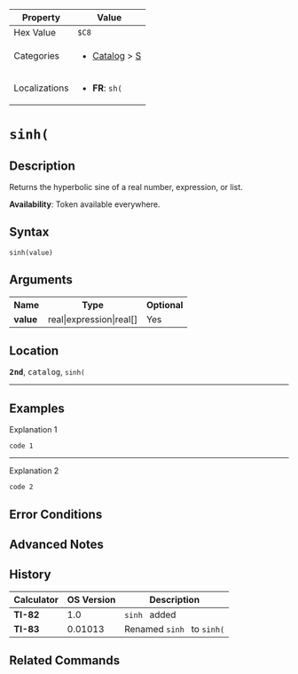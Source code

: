 | Property      | Value |
|---------------|-------|
| Hex Value     | `$C8`|
| Categories    | <ul><li>[Catalog](<../categories/Catalog.md>) > [S](<../categories/Catalog.md#S>)</li></ul> |
| Localizations | <ul><li><b>FR</b>: `sh(`</li></ul> |

# `sinh(`

## Description
Returns the hyperbolic sine of a real number, expression, or list.


<b>Availability</b>: Token available everywhere.

## Syntax
`sinh(value)`

## Arguments
<table>
<tr><th>Name</th><th>Type</th><th>Optional</th></tr>

<tr><td><b>value</b></td><td>real|expression|real[]</td><td>Yes</td></tr>

</table>

## Location
<tt><kbd><b>2nd</b></kbd></tt>, <kbd>catalog</kbd>, `sinh(`
<hr>

## Examples

Explanation 1
```ti-basic
code 1
```
---
Explanation 2
```ti-basic
code 2
```

## Error Conditions


## Advanced Notes


## History
| Calculator | OS Version | Description |
|------------|------------|-------------|
| <b>TI-82</b> | 1.0 | `sinh ` added |
| <b>TI-83</b> | 0.01013 | Renamed `sinh ` to `sinh(`

## Related Commands

